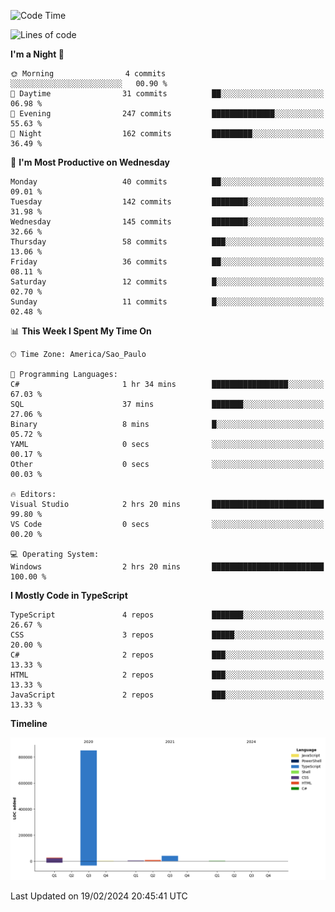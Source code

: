 <!--START_SECTION:waka-->
![Code Time](http://img.shields.io/badge/Code%20Time-2%2C305%20hrs%2014%20mins-blue)

![Lines of code](https://img.shields.io/badge/From%20Hello%20World%20I%27ve%20Written-930.7%20thousand%20lines%20of%20code-blue)

**I'm a Night 🦉** 

```text
🌞 Morning                4 commits           ░░░░░░░░░░░░░░░░░░░░░░░░░   00.90 % 
🌆 Daytime                31 commits          ██░░░░░░░░░░░░░░░░░░░░░░░   06.98 % 
🌃 Evening                247 commits         ██████████████░░░░░░░░░░░   55.63 % 
🌙 Night                  162 commits         █████████░░░░░░░░░░░░░░░░   36.49 % 
```
📅 **I'm Most Productive on Wednesday** 

```text
Monday                   40 commits          ██░░░░░░░░░░░░░░░░░░░░░░░   09.01 % 
Tuesday                  142 commits         ████████░░░░░░░░░░░░░░░░░   31.98 % 
Wednesday                145 commits         ████████░░░░░░░░░░░░░░░░░   32.66 % 
Thursday                 58 commits          ███░░░░░░░░░░░░░░░░░░░░░░   13.06 % 
Friday                   36 commits          ██░░░░░░░░░░░░░░░░░░░░░░░   08.11 % 
Saturday                 12 commits          █░░░░░░░░░░░░░░░░░░░░░░░░   02.70 % 
Sunday                   11 commits          █░░░░░░░░░░░░░░░░░░░░░░░░   02.48 % 
```


📊 **This Week I Spent My Time On** 

```text
🕑︎ Time Zone: America/Sao_Paulo

💬 Programming Languages: 
C#                       1 hr 34 mins        █████████████████░░░░░░░░   67.03 % 
SQL                      37 mins             ███████░░░░░░░░░░░░░░░░░░   27.06 % 
Binary                   8 mins              █░░░░░░░░░░░░░░░░░░░░░░░░   05.72 % 
YAML                     0 secs              ░░░░░░░░░░░░░░░░░░░░░░░░░   00.17 % 
Other                    0 secs              ░░░░░░░░░░░░░░░░░░░░░░░░░   00.03 % 

🔥 Editors: 
Visual Studio            2 hrs 20 mins       █████████████████████████   99.80 % 
VS Code                  0 secs              ░░░░░░░░░░░░░░░░░░░░░░░░░   00.20 % 

💻 Operating System: 
Windows                  2 hrs 20 mins       █████████████████████████   100.00 % 
```

**I Mostly Code in TypeScript** 

```text
TypeScript               4 repos             ███████░░░░░░░░░░░░░░░░░░   26.67 % 
CSS                      3 repos             █████░░░░░░░░░░░░░░░░░░░░   20.00 % 
C#                       2 repos             ███░░░░░░░░░░░░░░░░░░░░░░   13.33 % 
HTML                     2 repos             ███░░░░░░░░░░░░░░░░░░░░░░   13.33 % 
JavaScript               2 repos             ███░░░░░░░░░░░░░░░░░░░░░░   13.33 % 
```



**Timeline**

![Lines of Code chart](https://raw.githubusercontent.com/jonhoffmam/jonhoffmam/master/assets/bar_graph.png)


 Last Updated on 19/02/2024 20:45:41 UTC
<!--END_SECTION:waka-->
